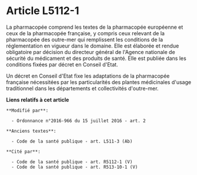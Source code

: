 # Article L5112-1

La pharmacopée comprend les textes de la pharmacopée européenne et ceux de la pharmacopée française, y compris ceux relevant
de la pharmacopée des outre-mer qui remplissent les conditions de la réglementation en vigueur dans le domaine. Elle est
élaborée et rendue obligatoire par décision du directeur général de l'Agence nationale de sécurité du médicament et des
produits de santé. Elle est publiée dans les conditions fixées par décret en Conseil d'Etat.

Un décret en Conseil d'Etat fixe les adaptations de la pharmacopée française nécessitées par les particularités des plantes
médicinales d'usage traditionnel dans les départements et collectivités d'outre-mer.

**Liens relatifs à cet article**

	**Modifié par**:

	  - Ordonnance n°2016-966 du 15 juillet 2016 - art. 2

	**Anciens textes**:

	  - Code de la santé publique - art. L511-3 (Ab)

	**Cité par**:

	  - Code de la santé publique - art. R5112-1 (V)
	  - Code de la santé publique - art. R513-10-1 (V)
